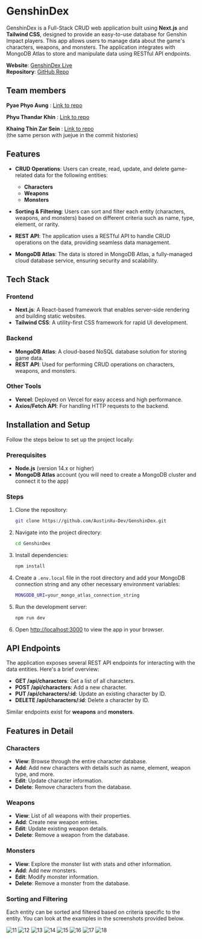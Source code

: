 # GenshinDex

GenshinDex is a Full-Stack CRUD web application built using **Next.js** and **Tailwind CSS**, designed to provide an easy-to-use database for Genshin Impact players. This app allows users to manage data about the game's characters, weapons, and monsters. The application integrates with MongoDB Atlas to store and manipulate data using RESTful API endpoints.

**Website**: [GenshinDex Live](https://genshin-dex.vercel.app)  
**Repository**: [GitHub Repo](https://github.com/AustinXu-Dev/GenshinDex)

## Team members
**Pyae Phyo Aung** : [Link to repo](https://github.com/AustinXu-Dev/AustinXu-Dev.github.io)  

**Phyu Thandar Khin** : [Link to repo](https://github.com/ElenaKhin/ElenaKhin.github.io)  

**Khaing Thin Zar Sein** : [Link to repo](https://github.com/jue-iroiro/jue-iroiro.github.io)  
(the same person with juejue in the commit histories)

## Features

- **CRUD Operations**: Users can create, read, update, and delete game-related data for the following entities:
  - **Characters**
  - **Weapons**
  - **Monsters**
  
- **Sorting & Filtering**: Users can sort and filter each entity (characters, weapons, and monsters) based on different criteria such as name, type, element, or rarity.

- **REST API**: The application uses a RESTful API to handle CRUD operations on the data, providing seamless data management.

- **MongoDB Atlas**: The data is stored in MongoDB Atlas, a fully-managed cloud database service, ensuring security and scalability.

## Tech Stack

### Frontend
- **Next.js**: A React-based framework that enables server-side rendering and building static websites.
- **Tailwind CSS**: A utility-first CSS framework for rapid UI development.

### Backend
- **MongoDB Atlas**: A cloud-based NoSQL database solution for storing game data.
- **REST API**: Used for performing CRUD operations on characters, weapons, and monsters.

### Other Tools
- **Vercel**: Deployed on Vercel for easy access and high performance.
- **Axios/Fetch API**: For handling HTTP requests to the backend.

## Installation and Setup

Follow the steps below to set up the project locally:

### Prerequisites
- **Node.js** (version 14.x or higher)
- **MongoDB Atlas** account (you will need to create a MongoDB cluster and connect it to the app)

### Steps

1. Clone the repository:
   ```bash
   git clone https://github.com/AustinXu-Dev/GenshinDex.git
   ```

2. Navigate into the project directory:
   ```bash
   cd GenshinDex
   ```

3. Install dependencies:
   ```bash
   npm install
   ```

4. Create a `.env.local` file in the root directory and add your MongoDB connection string and any other necessary environment variables:
   ```bash
   MONGODB_URI=your_mongo_atlas_connection_string
   ```

5. Run the development server:
   ```bash
   npm run dev
   ```

6. Open [http://localhost:3000](http://localhost:3000) to view the app in your browser.

## API Endpoints

The application exposes several REST API endpoints for interacting with the data entities. Here's a brief overview:

- **GET /api/characters**: Get a list of all characters.
- **POST /api/characters**: Add a new character.
- **PUT /api/characters/:id**: Update an existing character by ID.
- **DELETE /api/characters/:id**: Delete a character by ID.

Similar endpoints exist for **weapons** and **monsters**.

## Features in Detail

### Characters
- **View**: Browse through the entire character database.
- **Add**: Add new characters with details such as name, element, weapon type, and more.
- **Edit**: Update character information.
- **Delete**: Remove characters from the database.

### Weapons
- **View**: List of all weapons with their properties.
- **Add**: Create new weapon entries.
- **Edit**: Update existing weapon details.
- **Delete**: Remove a weapon from the database.

### Monsters
- **View**: Explore the monster list with stats and other information.
- **Add**: Add new monsters.
- **Edit**: Modify monster information.
- **Delete**: Remove a monster from the database.

### Sorting and Filtering
Each entity can be sorted and filtered based on criteria specific to the entity. You can look at the examples in the screenshots provided below.

![11](https://github.com/user-attachments/assets/8e2c920d-440a-4e2d-b124-956754ccf8e2)
![12](https://github.com/user-attachments/assets/1a5e5db4-5eb9-4c2e-b0cc-82ed213edfdf)
![13](https://github.com/user-attachments/assets/6a3f3b60-f1ad-4d25-b68a-8f2601997b7b)
![14](https://github.com/user-attachments/assets/97390abf-ca11-45a2-8c06-8d4b04dc2f96)
![15](https://github.com/user-attachments/assets/6a297d11-fa83-4cc2-bf7e-c67e0ee4f927)
![16](https://github.com/user-attachments/assets/486c74e8-314a-4608-8706-a323e1e7d8ed)
![17](https://github.com/user-attachments/assets/96e49c91-265c-4954-b8df-2fb098228296)
![18](https://github.com/user-attachments/assets/ce50f327-8d77-4b56-849c-43b02fadf1a4)
